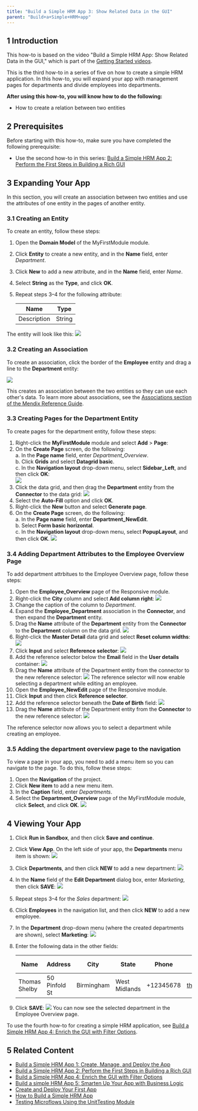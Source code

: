 ```yaml
---
title: "Build a Simple HRM App 3: Show Related Data in the GUI"
parent: "Build+a+Simple+HRM+app"
---
```


## 1 Introduction

This how-to is based on the video "Build a Simple HRM App: Show Related Data in the GUI," which is part of the [Getting Started videos](http://gettingstarted.mendixcloud.com/link/courses/gettingstarted).

This is the third how-to in a series of five on how to create a simple HRM application. In this how-to, you will expand your app with management pages for departments and divide employees into departments.

**After using this how-to, you will know how to do the following:**  

* How to create a relation between two entities

## 2 Prerequisites

Before starting with this how-to, make sure you have completed the following prerequisite:

* Use the second how-to in this series: [Build a Simple HRM App 2: Perform the First Steps in Building a Rich GUI](Build+a+simple+HRM+app+2+First+steps+in+building+a+rich+GUI)

## 3 Expanding Your App

In this section, you will create an association between two entities and use the attributes of one entity in the pages of another entity.

### 3.1 Creating an Entity

To create an entity, follow these steps:

1. Open the **Domain Model** of the MyFirstModule module.
2. Click **Entity** to create a new entity, and in the **Name** field, enter *Department*.
3. Click **New** to add a new attribute, and in the **Name** field, enter *Name*.
4. Select **String** as the **Type**, and click **OK**.
5. Repeat steps 3–4 for the following attribute:

    Name | Type
    --- | ---
    Description | String

The entity will look like this:
![](attachments/18448673/18580929.png)

### 3.2 Creating an Association

To create an association, click the border of the **Employee** entity and drag a line to the **Department** entity:

![](attachments/18448673/18580928.png)

This creates an association between the two entities so they can use each other's data. To learn more about associations, see the [Associations section of the Mendix Reference Guide](/refguide6/Associations). 

### 3.3 Creating Pages for the Department Entity

To create pages for the department entity, follow these steps:

1. Right-click the **MyFirstModule** module and select **Add** > **Page**:
2. On the **Create Page** screen, do the following:<br>
    a. In the **Page name** field, enter *Department_Overview*.<br>
    b. Click **Grids** and select **Datagrid basic**.<br>
    c. In the **Navigation layout** drop-down menu, select **Sidebar_Left**, and then click **OK**:<br>
    ![](attachments/18448673/18580927.png)
3. Click the data grid, and then drag the **Department** entity from the **Connector** to the data grid:
    ![](attachments/18448673/18580926.png) 
4. Select the **Auto-Fill** option and click **OK**.
5. Right-click the **New** button and select **Generate page**.
6. On the **Create Page** screen, do the following:<br>
    a. In the **Page name** field, enter **Department_NewEdit**.<br>
    b. Select **Form basic horizontal**.<br>
    c. In the **Navigation layout** drop-down menu, select **PopupLayout**, and then click **OK**.
    ![](attachments/18448673/18580925.png) 

### 3.4 Adding Department Attributes to the Employee Overview Page

To add department attrbitues to the Employee Overview page, follow these steps:

1. Open the **Employee_Overview** page of the Responsive module.
2. Right-click the **City** column and select **Add column right**:
    ![](attachments/18448673/18580924.png)
3. Change the caption of the column to *Department*.
4. Expand the **Employee_Department** association in the **Connector**, and then expand the **Department** entity.
5. Drag the **Name** attribute of the **Department** entity from the **Connector** to the **Department** column on the data grid.
    ![](attachments/18448673/18580923.png) 
6. Right-click the **Master Detail** data grid and select **Reset column widths**:
    ![](attachments/18448673/18580922.png) 
7. Click **Input** and select **Reference selector**:
    ![](attachments/18448673/18580921.png) 
8. Add the reference selector below the **Email** field in the **User details** container:
    ![](attachments/18448673/18580918.png)
9. Drag the **Name** attribute of the Department entity from the connector to the new reference selector:
    ![](attachments/18448673/18580919.png)
    The reference selector will now enable selecting a department while editing an employee.
10. Open the **Employee_NewEdit** page of the Responsive module. 
11. Click **Input** and then click **Reference selector**.
12. Add the reference selector beneath the **Date of Birth** field:
    ![](attachments/18448673/18580917.png) 
13. Drag the **Name** attribute of the Department entity from the **Connector** to the new reference selector:
    ![](attachments/18448673/18580916.png)

The reference selector now allows you to select a department while creating an employee.

### 3.5 Adding the department overview page to the navigation

To view a page in your app, you need to add a menu item so you can navigate to the page. To do this, follow these steps:

1. Open the **Navigation** of the project.
2. Click **New item** to add a new menu item.
3. In the **Caption** field, enter *Departments*.
4. Select the **Department_Overview** page of the MyFirstModule module, click **Select**, and click **OK**.
    ![](attachments/18448673/18580915.png)  

## 4 Viewing Your App

1. Click **Run in Sandbox**, and then click **Save and continue**.
2. Click **View App**. On the left side of your app, the **Departments** menu item is shown:
    ![](attachments/18448673/18580914.png) 
3. Click **Departments**, and then click **NEW** to add a new department:
    ![](attachments/18448673/18580913.png) 
4. In the **Name** field of the **Edit Department** dialog box, enter *Marketing*, then click **SAVE**:
    ![](attachments/18448673/18580912.png)
5. Repeat steps 3–4 for the *Sales* department:
    ![](attachments/18448673/18580911.png)
6. Click **Employees** in the navigation list, and then click **NEW** to add a new employee.
7. In the **Department** drop-down menu (where the created departments are shown), select **Marketing**:
    ![](attachments/18448673/18580910.png)
8. Enter the following data in the other fields:

    Name | Address | City | State | Phone | Email | Date of birth
    --- | --- | --- | --- | --- | --- | ---
    Thomas Shelby | 50 Pinfold St | Birmingham | West Midlands | +12345678 | thomas@shelby.com | 5/25/1976
9. Click **SAVE**:
    ![](attachments/18448673/18580909.png)
    You can now see the selected department in the Employee Overview page.

To use the fourth how-to for creating a simple HRM application, see [Build a Simple HRM App 4: Enrich the GUI with Filter Options](Build+a+simple+HRM+app+4+Enrich+the+GUI+with+Filter+Options).

## 5 Related Content

* [Build a Simple HRM App 1: Create, Manage, and Deploy the App](Build+a+simple+HRM+app+1+Create+manage+and+deploy+the+app)
* [Build a Simple HRM App 2: Perform the First Steps in Building a Rich GUI](Build+a+simple+HRM+app+2+First+steps+in+building+a+rich+GUI)
* [Build a Simple HRM App 4: Enrich the GUI with Filter Options](Build+a+simple+HRM+app+4+Enrich+the+GUI+with+Filter+Options)
* [Build a simple HRM App 5: Smarten Up Your App with Business Logic](Build+a+simple+HRM+app+5+Smarten+up+your+app+with+business+logic)
* [Create and Deploy Your First App](Create+and+Deploy+Your+First+App)
* [How to Build a Simple HRM App](Build+a+Simple+HRM+app)
* [Testing Microflows Using the UnitTesting Module](Testing+microflows+using+the+UnitTesting+module)
